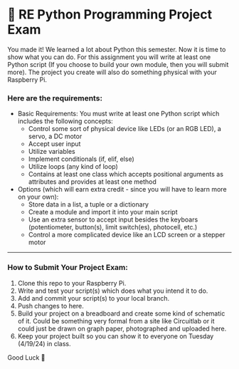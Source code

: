 # :robot: RE Python Programming Project Exam
You made it!  We learned a lot about Python this semester.  Now it is time to show what you can do.  For this assignment you will write at least one Python script (If you choose to build your own module, then you will submit more).  The project you create will also do something physical with your Raspberry Pi.  

### Here are the requirements:
- Basic Requirements: You must write at least one Python script which includes the following concepts:
  - Control some sort of physical device like LEDs (or an RGB LED), a servo, a DC motor
  - Accept user input
  - Utilize variables
  - Implement conditionals (if, elif, else)
  - Utilize loops (any kind of loop)
  - Contains at least one class which accepts positional arguments as attributes and provides at least one method
- Options (which will earn extra credit - since you will have to learn more on your own):
  - Store data in a list, a tuple or a dictionary
  - Create a module and import it into your main script
  - Use an extra sensor to accept input besides the keyboars (potentiometer, button(s), limit switch(es), photocell, etc.)
  - Control a more complicated device like an LCD screen or a stepper motor
  
-----
### How to Submit Your Project Exam:
1. Clone this repo to your Raspberry Pi.
2. Write and test your script(s) which does what you intend it to do.
3. Add and commit your script(s) to your local branch.
4. Push changes to here.
5. Build your project on a breadboard and create some kind of schematic of it. Could be something very formal from a site like Circuitlab or it could just be drawn on graph paper, photographed and uploaded here.
6. Keep your project built so you can show it to everyone on Tuesday (4/19/24) in class.

Good Luck :rocket:
